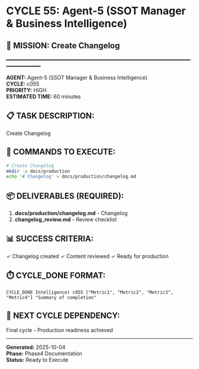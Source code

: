 # CYCLE 55: Agent-5 (SSOT Manager & Business Intelligence)

## 🎯 MISSION: Create Changelog
━━━━━━━━━━━━━━━━━━━━━━━━━━━━━━━━━━━━━━━━━━━━━━━━━━━━━━━━━━━━━━━━━━━━━━

**AGENT:** Agent-5 (SSOT Manager & Business Intelligence)  
**CYCLE:** c055  
**PRIORITY:** HIGH  
**ESTIMATED TIME:** 60 minutes  


## 📋 TASK DESCRIPTION:
Create Changelog

## 🔧 COMMANDS TO EXECUTE:
```bash
# Create Changelog
mkdir -p docs/production
echo '# Changelog' > docs/production/changelog.md
```

## 📦 DELIVERABLES (REQUIRED):
1. **docs/production/changelog.md** - Changelog
2. **changelog_review.md** - Review checklist

## 📊 SUCCESS CRITERIA:
✓ Changelog created
✓ Content reviewed
✓ Ready for production

## ⏱️ CYCLE_DONE FORMAT:
```
CYCLE_DONE Intelligence) c055 ["Metric1", "Metric2", "Metric3", "Metric4"] "Summary of completion"
```

## 📝 NEXT CYCLE DEPENDENCY:
Final cycle - Production readiness achieved

---

**Generated:** 2025-10-04  
**Phase:** Phase4 Documentation  
**Status:** Ready to Execute
